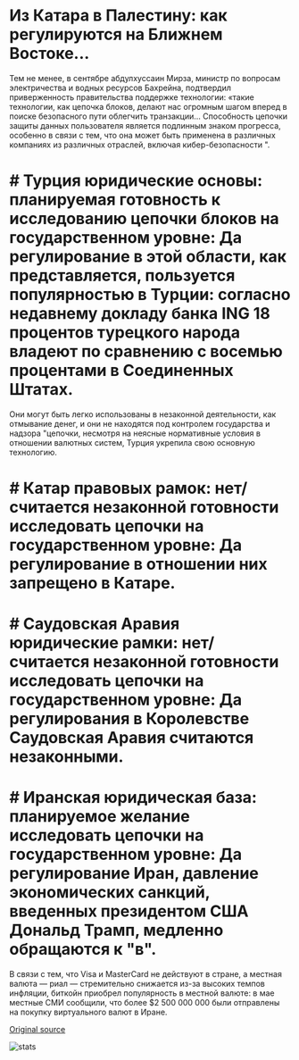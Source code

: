# Из Катара в Палестину: как регулируются на Ближнем Востоке...

Тем не менее, в сентябре абдулхуссаин Мирза, министр по вопросам электричества и водных ресурсов Бахрейна, подтвердил приверженность правительства поддержке технологии: «такие технологии, как цепочка блоков, делают нас огромным шагом вперед в поиске безопасного пути облегчить транзакции... Способность цепочки защиты данных пользователя является подлинным знаком прогресса, особенно в связи с тем, что она может быть применена в различных компаниях из различных отраслей, включая кибер-безопасности ".

# # Турция юридические основы: планируемая готовность к исследованию цепочки блоков на государственном уровне: Да регулирование в этой области, как представляется, пользуется популярностью в Турции: согласно недавнему докладу банка ING 18 процентов турецкого народа владеют по сравнению с восемью процентами в Соединенных Штатах.

Они могут быть легко использованы в незаконной деятельности, как отмывание денег, и они не находятся под контролем государства и надзора "цепочки, несмотря на неясные нормативные условия в отношении валютных систем, Турция укрепила свою основную технологию.

# # Катар правовых рамок: нет/считается незаконной готовности исследовать цепочки на государственном уровне: Да регулирование в отношении них запрещено в Катаре.

# # Саудовская Аравия юридические рамки: нет/считается незаконной готовности исследовать цепочки на государственном уровне: Да регулирования в Королевстве Саудовская Аравия считаются незаконными.

# # Иранская юридическая база: планируемое желание исследовать цепочки на государственном уровне: Да регулирование Иран, давление экономических санкций, введенных президентом США Дональд Трамп, медленно обращаются к "в".

В связи с тем, что Visa и MasterCard не действуют в стране, а местная валюта — риал — стремительно снижается из-за высоких темпов инфляции, биткойн приобрел популярность в местной валюте: в мае местные СМИ сообщили, что более $2 500 000 000 были отправлены на покупку виртуального валют в Иране.

[Original source](https://cointelegraph.com/news/from-qatar-to-palestine-how-cryptocurrencies-are-regulated-in-the-middle-east)

![stats](https://c.statcounter.com/11760860/0/a89fa40b/1/ "stats")